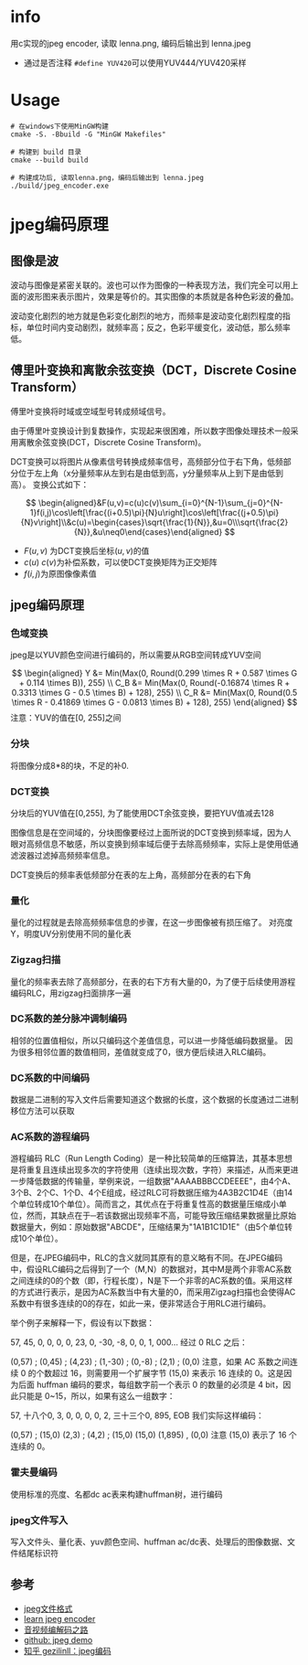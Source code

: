 # info
用c实现的jpeg encoder, 读取 lenna.png, 编码后输出到 lenna.jpeg
- 通过是否注释 `#define YUV420`可以使用YUV444/YUV420采样

# Usage
```shell
# 在windows下使用MinGW构建
cmake -S. -Bbuild -G "MinGW Makefiles"  

# 构建到 build 目录
cmake --build build

# 构建成功后, 读取lenna.png，编码后输出到 lenna.jpeg
./build/jpeg_encoder.exe
```
# jpeg编码原理
## 图像是波

波动与图像是紧密关联的。波也可以作为图像的一种表现方法，我们完全可以用上面的波形图来表示图片，效果是等价的。其实图像的本质就是各种色彩波的叠加。

波动变化剧烈的地方就是色彩变化剧烈的地方，而频率是波动变化剧烈程度的指标，单位时间内变动剧烈，就频率高；反之，色彩平缓变化，波动低，那么频率低。

## 傅里叶变换和离散余弦变换（DCT，Discrete Cosine Transform） 
傅里叶变换将时域或空域型号转成频域信号。

由于傅里叶变换设计到复数操作，实现起来很困难，所以数字图像处理技术一般采用离散余弦变换(DCT，Discrete Cosine Transform)。

DCT变换可以将图片从像素信号转换成频率信号，高频部分位于右下角，低频部分位于左上角（x分量频率从左到右是由低到高，y分量频率从上到下是由低到高）。 变换公式如下：

$$
\begin{aligned}&F(u,v)=c(u)c(v)\sum_{i=0}^{N-1}\sum_{j=0}^{N-1}f(i,j)\cos\left[\frac{(i+0.5)\pi}{N}u\right]\cos\left[\frac{(j+0.5)\pi}{N}v\right]\\&c(u)=\begin{cases}\sqrt{\frac{1}{N}},&u=0\\\sqrt{\frac{2}{N}},&u\neq0\end{cases}\end{aligned}
$$

- $F(u,v)$ 为DCT变换后坐标$(u,v)$的值
- $c(u)$ $c(v)$为补偿系数，可以使DCT变换矩阵为正交矩阵
- $f(i,j)$为原图像像素值

## jpeg编码原理
### 色域变换
jpeg是以YUV颜色空间进行编码的，所以需要从RGB空间转成YUV空间

$$
\begin{aligned}
Y &= Min(Max(0, Round(0.299 \times R + 0.587 \times G + 0.114 \times B)), 255) \\
C_B &= Min(Max(0, Round(-0.16874 \times R + 0.3313 \times G - 0.5 \times B) + 128), 255) \\
C_R &= Min(Max(0, Round(0.5 \times R - 0.41869 \times G - 0.0813 \times B) + 128), 255)
\end{aligned}
$$
注意：YUV的值在[0, 255]之间

### 分块
将图像分成8*8的块，不足的补0.

### DCT变换
分块后的YUV值在[0,255], 为了能使用DCT余弦变换，要把YUV值减去128

图像信息是在空间域的，分块图像要经过上面所说的DCT变换到频率域，因为人眼对高频信息不敏感，所以变换到频率域后便于去除高频频率，实际上是使用低通滤波器过滤掉高频频率信息。

DCT变换后的频率表低频部分在表的左上角，高频部分在表的右下角

### 量化
量化的过程就是去除高频频率信息的步骤，在这一步图像被有损压缩了。
对亮度Y，明度UV分别使用不同的量化表

### Zigzag扫描
量化的频率表去除了高频部分，在表的右下方有大量的0，为了便于后续使用游程编码RLC，用zigzag扫面排序一遍

### DC系数的差分脉冲调制编码
相邻的位置值相似，所以只编码这个差值信息，可以进一步降低编码数据量。
因为很多相邻位置的数值相同，差值就变成了0，很方便后续进入RLC编码。
### DC系数的中间编码
数据是二进制的写入文件后需要知道这个数据的长度，这个数据的长度通过二进制移位方法可以获取
### AC系数的游程编码
游程编码 RLC（Run Length Coding）是一种比较简单的压缩算法，其基本思想是将重复且连续出现多次的字符使用（连续出现次数，字符）来描述，从而来更进一步降低数据的传输量，举例来说，一组数据"AAAABBBCCDEEEE"，由4个A、3个B、2个C、1个D、4个E组成，经过RLC可将数据压缩为4A3B2C1D4E（由14个单位转成10个单位）。简而言之，其优点在于将重复性高的数据量压缩成小单位，然而，其缺点在于─若该数据出现频率不高，可能导致压缩结果数据量比原始数据量大，例如：原始数据"ABCDE"，压缩结果为"1A1B1C1D1E"（由5个单位转成10个单位）。

但是，在JPEG编码中，RLC的含义就同其原有的意义略有不同。在JPEG编码中，假设RLC编码之后得到了一个（M,N）的数据对，其中M是两个非零AC系数之间连续的0的个数（即，行程长度），N是下一个非零的AC系数的值。采用这样的方式进行表示，是因为AC系数当中有大量的0，而采用Zigzag扫描也会使得AC系数中有很多连续的0的存在，如此一来，便非常适合于用RLC进行编码。

举个例子来解释一下，假设有以下数据：

57, 45, 0, 0, 0, 0, 23, 0, -30, -8, 0, 0, 1, 000…
经过 0 RLC 之后：

(0,57) ; (0,45) ; (4,23) ; (1,-30) ; (0,-8) ; (2,1) ; (0,0)
注意，如果 AC 系数之间连续 0 的个数超过 16，则需要用一个扩展字节 (15,0) 来表示 16 连续的 0。这是因为后面 huffman 编码的要求，每组数字前一个表示 0 的数量的必须是 4 bit，因此只能是 0~15，所以，如果有这么一组数字：

57, 十八个0, 3, 0, 0, 0, 0, 2, 三十三个0, 895, EOB
我们实际这样编码：

(0,57) ; (15,0) (2,3) ; (4,2) ; (15,0) (15,0) (1,895) , (0,0) 注意 (15,0) 表示了 16 个连续的 0。
### 霍夫曼编码
使用标准的亮度、名都dc ac表来构建huffman树，进行编码
### jpeg文件写入
写入文件头、量化表、yuv颜色空间、huffman ac/dc表、处理后的图像数据、文件结尾标识符

## 参考
- [jpeg文件格式](https://www.cnblogs.com/sddai/p/5666924.html)
- [learn jpeg encoder](https://github.com/xnvi/learn-jpeg-encode/blob/master/readme.md)
- [音视频编解码之路](https://segmentfault.com/a/1190000040098769)
- [github: jpeg demo ](https://github.com/binglingziyu/audio-video-blog-demos)
- [知乎 gezilinll：jpeg编码](https://zhuanlan.zhihu.com/p/376486491)